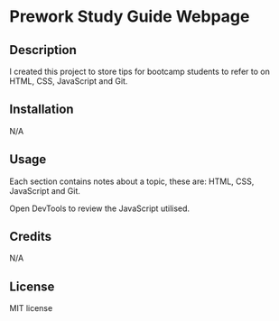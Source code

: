 # Prework Study Guide Webpage

## Description

I created this project to store tips for bootcamp students to refer to on HTML, CSS, JavaScript and Git.

## Installation

N/A

## Usage

Each section contains notes about a topic, these are: HTML, CSS, JavaScript and Git.

Open DevTools to review the JavaScript utilised.

## Credits

N/A

## License

MIT license
